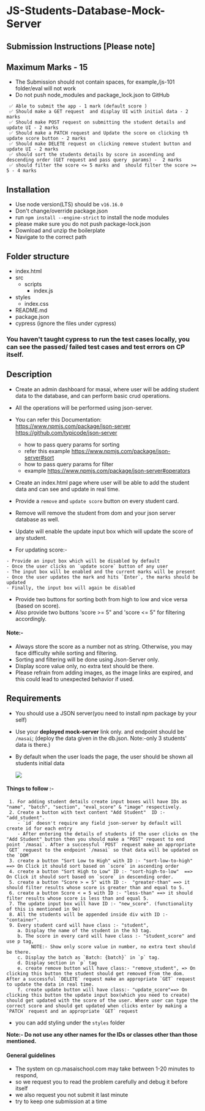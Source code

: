 # JS-Students-Database-Mock-Server

## Submission Instructions [Please note]

## Maximum Marks - 15

- The Submission should not contain spaces, for example,/js-101 folder/eval will not work
- Do not push node_modules and package_lock.json to GitHub

```
 ✅ Able to submit the app - 1 mark (default score )
 ✅ Should make a GET request  and display UI with initial data - 2 marks
 ✅ Should make POST request on submitting the student details and update UI - 2 marks
 ✅ Should make a PATCH request and Update the score on clicking th update score button - 2 marks
 ✅ Should make DELETE request on clicking remove student button and update UI - 2 marks
 ✅ should sort the students details by score in ascending and descending order (GET request and pass query  params) -  2 marks
 ✅ should filter the score <= 5 marks and  should filter the score >= 5 - 4 marks

```

## Installation

- Use node version(LTS) should be `v16.16.0`
- Don't change/override package.json
- run `npm install --engine-strict` to install the node modules
- please make sure you do not push package-lock.json
- Download and unzip the boilerplate
- Navigate to the correct path

## Folder structure

- index.html
- src
  - scripts
    - index.js
- styles
  - index.css
- README.md
- package.json
- cypress (ignore the files under cypress)

### You haven't taught cypress to run the test cases locally, you can see the passed/ failed test cases and test errors on CP itself.

## Description

- Create an admin dashboard for masai, where user will be adding student data to the database, and can perform basic crud operations.

- All the operations will be performed using json-server.
- You can refer this Documentation: https://www.npmjs.com/package/json-server https://github.com/typicode/json-server
    - how to pass query params for sorting
    - refer this example https://www.npmjs.com/package/json-server#sort
    - how to pass query params for filter
    - example https://www.npmjs.com/package/json-server#operators
- Create an index.html page where user will be able to add the student data and can see and update in real time.

- Provide a `remove` and `update score` button on every student card.
- Remove will remove the student from dom and your json server database as well.
- Update will enable the update input box which will update the score of any student.

- For updating score:-

```
- Provide an input box which will be disabled by default
- Once the user clicks on `update score` button of any user
- The input box will be enabled and the current marks will be present
- Once the user updates the mark and hits `Enter`, the marks should be updated
- Finally, the input box will again be disabled
```

- Provide two buttons for sorting both from high to low and vice versa (based on score).
- Also provide two buttons 'score >= 5" and 'score <= 5" for filtering accordingly.

#### Note:-

- Always store the score as a number not as string. Otherwise, you may face difficulty while sorting and filtering.
- Sorting and filtering will be done using Json-Server only.
- Display score value only, no extra text should be there.
- Please refrain from adding images, as the image links are expired, and this could lead to unexpected behavior if used.

## Requirements

- You should use a JSON server(you need to install npm package by your self)
- Use your **deployed mock-server** link only. and endpoint should be `/masai`; (deploy the data given in the db.json. Note:-only 3 students' data is there.)
- By default when the user loads the page, the user should be shown all students initial data

  ![](https://i.imgur.com/3GAafZq.png)


#### Things to follow :-

```
 1. For adding student details create input boxes will have IDs as "name", "batch", "section", "eval_score" & "image" respectively.   
 2. Create a button with text content "Add Student"  ID :- "add_student".
    - `id` doesn't require any field json-server by default will create id for each entry
    - After entering the details of students if the user clicks on the "Add Student" button then you should make a "POST" request to end point `/masai`. After a successful `POST` request make an appropriate `GET` request to the endpoint `/masai` so that data will be updated on the `DOM`
 3. create a button "Sort Low to High" with ID :- "sort-low-to-high"  ==> On Click it should sort based on `score` in ascending order
 4. create a button "Sort High to Low" ID :- "sort-high-to-low"  ==> On Click it should sort based on `score` in descending order.
 5. create a button "Score > = 5" with ID :-  "greater-than" ==> it should filter results whose score is greater than and equal to 5.
 6. create a button Score < = 5 with ID :- "less-than" ==> it should filter results whose score is less than and equal 5.
 7. The update input box will have ID :- "new_score". (functionality of this is mentioned in 9e)
 8. All the students will be appended inside div with ID :- "container".
 9. Every student card will have class :- "student",
    a. Display the name of the student in the h3 tag.
    b. The score in every card will have class :- "student_score" and use p tag,
         NOTE:- Show only score value in number, no extra text should be there.
    c. Display the batch as `Batch: {batch}` in `p` tag.
    d. Display section in `p` tag
    e. create remove button will have class:- "remove_student", => On clicking this button the student should get removed from the dom. After a successful `DELETE` request make an appropriate `GET` request to update the data in real time.
    f. create update button will have class:- "update_score"==> On clicking this button the update input box(which you need to create) should get updated with the score of the user. Where user can type the correct score and should get updated when clicks enter by making a `PATCH` request and an appropriate `GET` request

```

- you can add styling under the `styles` folder

**Note:- Do not use any other names for the IDs or classes other than those mentioned.**

####

#### General guidelines

- The system on cp.masaischool.com may take between 1-20 minutes to respond,
- so we request you to read the problem carefully and debug it before itself
- we also request you not submit it last minute
- try to keep one submission at a time

